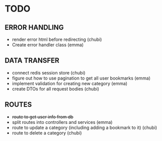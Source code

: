 # TODO

## ERROR HANDLING

- render error html before redirecting (chubi)
- Create error handler class (emma)

## DATA TRANSFER

- connect redis session store (chubi)
- figure out how to use pagination to get all user bookmarks (emma)
- implement validation for creating new category (emma)
- create DTOs for all request bodies (chubi)

## ROUTES

- ~~route to get user info from db~~
- split routes into controllers and services (emma)
- route to update a category (including adding a bookmark to it) (chubi)
- route to delete a category (chubi)
